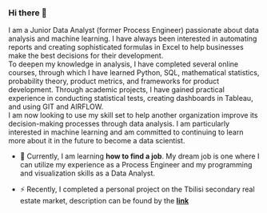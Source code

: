 ### Hi there 👋
  
   I am a Junior Data Analyst (former Process Engineer) passionate about data analysis and machine learning. I have always been interested in automating reports and creating sophisticated formulas in Excel to help businesses make the best decisions for their development.   
   To deepen my knowledge in analysis, I have completed several online courses, through which I have learned Python, SQL, mathematical statistics, probability theory, product metrics, and frameworks for product development. Through academic projects, I have gained practical experience in conducting statistical tests, creating dashboards in Tableau, and using GIT and AIRFLOW.  
   I am now looking to use my skill set to help another organization improve its decision-making processes through data analysis. I am particularly interested in machine learning and am committed to continuing to learn more about it in the future to become a data scientist.

- 🌱 Currently, I am learning **how to find a job**. My dream job is one where I can utilize my experience as a Process Engineer and my programming and visualization skills as a Data Analyst.

- ⚡ Recently, I completed a personal project on the Tbilisi secondary real estate market, description can be found by the **[link](https://github.com/YasnoSolnishko/korter.ge-secondary-RE-market)**
<!--
**YasnoSolnishko/YasnoSolnishko** is a ✨ _special_ ✨ repository because its `README.md` (this file) appears on your GitHub profile.

Here are some ideas to get you started:

- 🔭 I’m currently working on ...

- 👯 I’m looking to collaborate on ...
- 🤔 I’m looking for help with ...
- 💬 Ask me about ...
- 📫 How to reach me: ...
- 😄 Pronouns: ...
- ⚡ Fun fact: ...
-->
